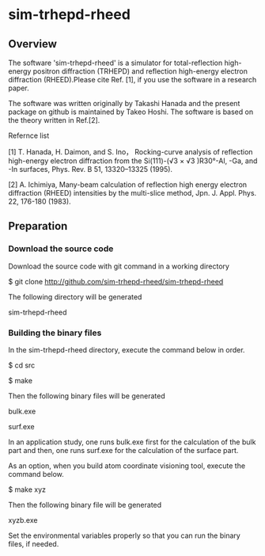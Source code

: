 # sim-trhepd-rheed

## Overview

The software 'sim-trhepd-rheed' is a simulator for total-reflection high-energy positron diffraction (TRHEPD) and reflection high-energy electron diffraction (RHEED).Please cite Ref. [1], if you use the software in a research paper.

The software was written originally by Takashi Hanada and the present package on github is maintained by Takeo Hoshi. The software is based on the theory written in Ref.[2].

Refernce list

[1] T. Hanada, H. Daimon, and S. Ino， Rocking-curve analysis of reflection high-energy electron diffraction from the Si(111)-(√3 × √3 )R30°-Al, -Ga, and -In surfaces,  Phys. Rev. B 51, 13320–13325 (1995).

[2] A. Ichimiya, Many-beam calculation of reflection high energy electron diffraction (RHEED) intensities by the multi-slice method, Jpn. J. Appl. Phys. 22, 176-180 (1983).

## Preparation 

### Download the source code

Download the source code with git command in a working directory

$ git clone http://github.com/sim-trhepd-rheed/sim-trhepd-rheed

The following directory will be generated

sim-trhepd-rheed

### Building the binary files 

In the sim-trhepd-rheed directory, execute the command below in order.

$ cd src

$ make

Then the following binary files will be generated 

bulk.exe

surf.exe

In an application study, one runs bulk.exe first for the calculation of the bulk part and
then, one runs surf.exe  for the calculation of the surface part. 

As an option, when you build atom coordinate visioning tool, execute the command below. 

$ make xyz

Then the following binary file will be generated 

xyzb.exe

Set the environmental variables properly so that you can run the binary files, if needed.


